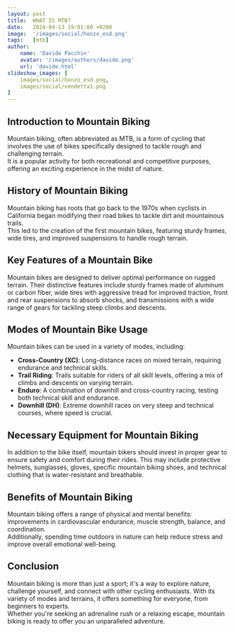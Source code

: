 ```yaml
---
layout: post
title:  WHAT IS MTB?
date:   2024-04-13 19:01:00 +0200
image:  '/images/social/honzo_esd.png'
tags:   [mtb]
author:
    name: 'Davide Pacchin'
    avatar: '/images/authors/davide.png'
    url: 'davide.html'
slideshow_images: [
    images/social/honzo_esd.png,
    images/social/vendetta1.png
]
---
```


## Introduction to Mountain Biking

Mountain biking, often abbreviated as MTB, is a form of cycling that involves the use of bikes specifically designed to tackle rough and challenging terrain.  
It is a popular activity for both recreational and competitive purposes, offering an exciting experience in the midst of nature.

## History of Mountain Biking

Mountain biking has roots that go back to the 1970s when cyclists in California began modifying their road bikes to tackle dirt and mountainous trails.  
This led to the creation of the first mountain bikes, featuring sturdy frames, wide tires, and improved suspensions to handle rough terrain.

## Key Features of a Mountain Bike

Mountain bikes are designed to deliver optimal performance on rugged terrain. Their distinctive features include sturdy frames made of aluminum or carbon fiber, wide tires with aggressive tread for improved traction, front and rear suspensions to absorb shocks, and transmissions with a wide range of gears for tackling steep climbs and descents.

## Modes of Mountain Bike Usage

Mountain bikes can be used in a variety of modes, including:

- **Cross-Country (XC)**: Long-distance races on mixed terrain, requiring endurance and technical skills.
- **Trail Riding**: Trails suitable for riders of all skill levels, offering a mix of climbs and descents on varying terrain.
- **Enduro**: A combination of downhill and cross-country racing, testing both technical skill and endurance.
- **Downhill (DH)**: Extreme downhill races on very steep and technical courses, where speed is crucial.

## Necessary Equipment for Mountain Biking

In addition to the bike itself, mountain bikers should invest in proper gear to ensure safety and comfort during their rides. This may include protective helmets, sunglasses, gloves, specific mountain biking shoes, and technical clothing that is water-resistant and breathable.

## Benefits of Mountain Biking

Mountain biking offers a range of physical and mental benefits: improvements in cardiovascular endurance, muscle strength, balance, and coordination.  
Additionally, spending time outdoors in nature can help reduce stress and improve overall emotional well-being.

## Conclusion

Mountain biking is more than just a sport; it's a way to explore nature, challenge yourself, and connect with other cycling enthusiasts. With its variety of modes and terrains, it offers something for everyone, from beginners to experts.  
Whether you're seeking an adrenaline rush or a relaxing escape, mountain biking is ready to offer you an unparalleled adventure.
